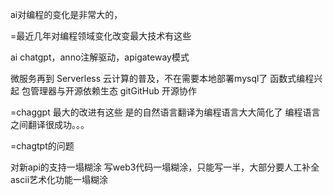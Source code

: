 


ai对编程的变化是非常大的，

=最近几年对编程领域变化改变最大技术有这些

ai chatgpt，anno注解驱动，apigateway模式

微服务再到 Serverless
云计算的普及，不在需要本地部署mysql了
函数式编程兴起
包管理器与开源依赖生态
gitGitHub 开源协作


=chaggpt 最大的改进有这些
是的自然语言翻译为编程语言大大简化了
编程语言之间翻译很成功。。。

=chagtpt的问题

对新api的支持一塌糊涂
写web3代码一塌糊涂，只能写一半，大部分要人工补全
ascii艺术化功能一塌糊涂